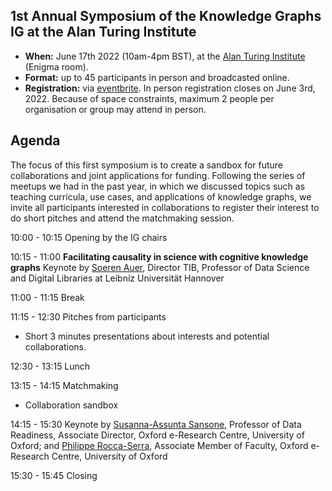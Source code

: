 ## 1st Annual Symposium of the Knowledge Graphs IG at the Alan Turing Institute

- **When:** June 17th 2022 (10am-4pm BST), at the [Alan Turing Institute](https://www.turing.ac.uk/about-us/how-get-alan-turing-institute) (Enigma room).
- **Format:** up to 45 participants in person and broadcasted online. 
- **Registration:** via [eventbrite](https://www.eventbrite.co.uk/e/1st-annual-symposium-of-the-knowledge-graphs-ig-the-alan-turing-institute-tickets-310987932277). In person registration closes on June 3rd, 2022. Because of space constraints, maximum 2 people per organisation or group may attend in person. 

## Agenda

The focus of this first symposium is to create a sandbox for future collaborations and joint applications for funding. 
Following the series of meetups we had in the past year, in which we discussed topics such as teaching curricula, use cases, and applications of knowledge graphs, 
we invite all participants interested in collaborations to register their interest to do short pitches and attend the matchmaking session.

10:00 - 10:15 Opening by the IG chairs

10:15 - 11:00 **Facilitating causality in science with cognitive knowledge graphs** Keynote by [Soeren Auer](https://www.tib.eu/en/research-development/research-groups-and-labs/data-science-digital-libraries/staff/soeren-auer), Director TIB, Professor of Data Science and Digital Libraries at Leibniz Universität Hannover

11:00 - 11:15 Break

11:15 - 12:30 Pitches from participants
- Short 3 minutes presentations about interests and potential collaborations.

12:30 - 13:15 Lunch

13:15 - 14:15 Matchmaking
- Collaboration sandbox

14:15 - 15:30 Keynote by [Susanna-Assunta Sansone](https://eng.ox.ac.uk/people/susanna-assunta-sansone/), Professor of Data Readiness, Associate Director, Oxford e-Research Centre, University of Oxford; 
and [Philippe Rocca-Serra](https://eng.ox.ac.uk/people/philippe-rocca-serra/), Associate Member of Faculty, Oxford e-Research Centre, University of Oxford

15:30 - 15:45 Closing



